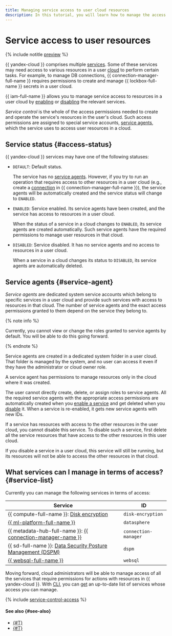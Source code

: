 ```yaml
---
title: Managing service access to user cloud resources
description: In this tutorial, you will learn how to manage the access of services to user resources in {{ yandex-cloud }}.
---
```


# Service access to user resources



{% include notitle [preview](../../_includes/note-preview.md) %}


{{ yandex-cloud }} comprises multiple [services](../../overview/concepts/services.md). Some of these services may need access to various resources in a user [cloud](../../resource-manager/concepts/resources-hierarchy.md#cloud) to perform certain tasks. For example, to manage DB connections, {{ connection-manager-full-name }} requires permissions to create and manage {{ lockbox-full-name }} secrets in a user cloud.

{{ iam-full-name }} allows you to manage service access to resources in a user cloud by [enabling](../operations/service-control/enable-disable.md#enable) or [disabling](../operations/service-control/enable-disable.md#disable) the relevant services.

_Service control_ is the whole of the access permissions needed to create and operate the service's resources in the user's cloud. Such access permissions are assigned to special service accounts, [service agents](#service-agent), which the service uses to access user resources in a cloud.

## Service status {#access-status}

{{ yandex-cloud }} services may have one of the following statuses:

* `DEFAULT`: Default status.

    The service has no [service agents](#service-agent). However, if you try to run an operation that requires access to other resources in a user cloud (e.g., create a [connection](../../metadata-hub/concepts/connection-manager.md) in {{ connection-manager-full-name }}), the service agents will be automatically created and the service status will change to `ENABLED`.

* `ENABLED`: Service enabled. Its service agents have been created, and the service has access to resources in a user cloud.

    When the status of a service in a cloud changes to `ENABLED`, its service agents are created automatically. Such service agents have the required permissions to manage user resources in that cloud.

* `DISABLED`: Service disabled. It has no service agents and no access to resources in a user cloud.

    When a service in a cloud changes its status to `DISABLED`, its service agents are automatically deleted.

## Service agents {#service-agent}

_Service agents_ are dedicated system service accounts which belong to specific services in a user cloud and provide such services with access to resources in that cloud. The number of service agents and the exact access permissions granted to them depend on the service they belong to.

{% note info %}

Currently, you cannot view or change the roles granted to service agents by default. You will be able to do this going forward.

{% endnote %}

Service agents are created in a dedicated system folder in a user cloud. That folder is managed by the system, and no user can access it even if they have the administrator or cloud owner role.

A service agent has permissions to manage resources only in the cloud where it was created.

The user cannot directly create, delete, or assign roles to service agents. All the required service agents with the appropriate access permissions are automatically created when you [enable a service](../operations/service-control/enable-disable.md#enable) and get deleted when you [disable](../operations/service-control/enable-disable.md#disable) it. When a service is re-enabled, it gets new service agents with new IDs.


If a service has resources with access to the other resources in the user cloud, you cannot disable this service. To disable such a service, first delete all the service resources that have access to the other resources in this user cloud.

If you disable a service in a user cloud, this service will still be running, but its resources will not be able to access the other resources in that cloud.

## What services can I manage in terms of access? {#service-list}

Currently you can manage the following services in terms of access:

Service | ID
--- | ---
{{ compute-full-name }}: [Disk encryption](../../compute/concepts/encryption.md) | `disk-encryption`
[{{ ml-platform-full-name }}](../../datasphere/index.yaml) | `datasphere`
{{ metadata-hub-full-name }}: [{{ connection-manager-name }}](../../metadata-hub/concepts/connection-manager.md) | `connection-manager`
{{ sd-full-name }}: [Data Security Posture Management (DSPM)](../../security-deck/concepts/dspm.md) | `dspm`
[{{ websql-full-name }}](../../websql/index.yaml) | `websql`

Moving forward, cloud administrators will be able to manage access of all the services that require permissions for actions with resources in {{ yandex-cloud }}. With [CLI](../../cli/cli-ref/managed-services/iam/service-control/list.md), you can [get](../operations/service-control/list-get.md#list) an up-to-date list of services whose access you can manage.

{% include [service-control-access](../../_includes/iam/service-control-access.md) %}

#### See also {#see-also}

* [{#T}](../operations/service-control/list-get.md)
* [{#T}](../operations/service-control/enable-disable.md)
